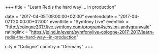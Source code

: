 +++
title = "Learn Redis the hard way ... in production"

date = "2017-04-05T09:00:00+02:00"
eventenddate = "2017-04-07T20:00:00+02:00"
eventtitle = "Symfony Live"
eventlink = "http://cologne2017.live.symfony.com/program#session-andygrunwald"
ratinglink = "https://joind.in/event/symfonylive-cologne-2017-2017/learn-redis-the-hard-way--in-production"

city = "Cologne"
country = "Germany"
+++